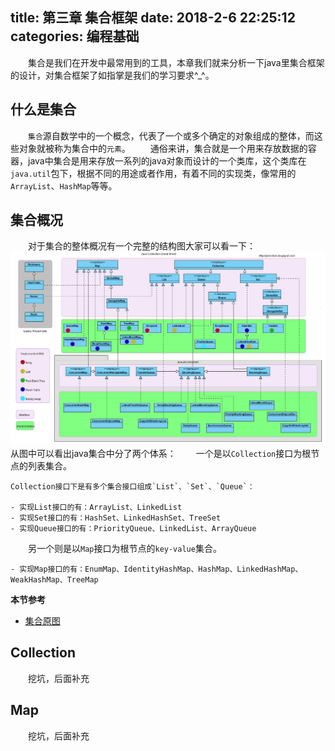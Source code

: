 title: 第三章 集合框架
date: 2018-2-6 22:25:12
categories: 编程基础
---
　　集合是我们在开发中最常用到的工具，本章我们就来分析一下java里集合框架的设计，对集合框架了如指掌是我们的学习要求^_^。
## 什么是集合 ##
　　`集合`源自数学中的一个概念，代表了一个或多个确定的对象组成的整体，而这些对象就被称为集合中的`元素`。
　　通俗来讲，集合就是一个用来存放数据的容器，java中集合是用来存放一系列的java对象而设计的一个类库，这个类库在`java.util`包下，根据不同的用途或者作用，有着不同的实现类，像常用的`ArrayList`、`HashMap`等等。
## 集合概况 ##
　　对于集合的整体概况有一个完整的结构图大家可以看一下：
　　![集合][1]
　　
　　从图中可以看出java集合中分了两个体系：
　　一个是以`Collection`接口为根节点的列表集合。
    
    Collection接口下是有多个集合接口组成`List`、`Set`、`Queue`：
    
    - 实现List接口的有：ArrayList、LinkedList
    - 实现Set接口的有：HashSet、LinkedHashSet、TreeSet
    - 实现Queue接口的有：PriorityQueue、LinkedList、ArrayQueue

　　另一个则是以`Map`接口为根节点的`key-value`集合。
    
    - 实现Map接口的有：EnumMap、IdentityHashMap、HashMap、LinkedHashMap、WeakHashMap、TreeMap

**本节参考**
- [集合原图](http://pierrchen.blogspot.com/2014/03/java-collections-framework-cheat-sheet.html)

## Collection ##
　　挖坑，后面补充
## Map ##
　　挖坑，后面补充

  [1]: /img/codebase3-1.jpg